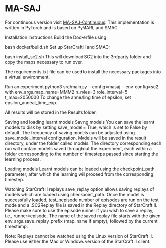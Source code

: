 # MA-SAJ
For continuous version visit [MA-SAJ-Continuous](https://github.com/gcubillos7/MA-SAJ-Continuous).
This implementation is written in PyTorch and is based on PyMARL and SMAC.

Installation instructions
Build the Dockerfile using

bash docker/build.sh
Set up StarCraft II and SMAC:

bash install_sc2.sh
This will download SC2 into the 3rdparty folder and copy the maps necessary to run over.

The requirements.txt file can be used to install the necessary packages into a virtual environment.

Run an experiment
python3 src/main.py --config=masaj --env-config=sc2 with env_args.map_name=MMM2 n_roles=3 role_interval=5 t_max=2050000
To change the annealing time of epsilon, set epsilon_anneal_time_exp.

All results will be stored in the Results folder.

Saving and loading learnt models
Saving models
You can save the learnt models to disk by setting save_model = True, which is set to False by default. The frequency of saving models can be adjusted using save_model_interval configuration. Models will be saved in the result directory, under the folder called models. The directory corresponding each run will contain models saved throughout the experiment, each within a folder corresponding to the number of timesteps passed since starting the learning process.

Loading models
Learnt models can be loaded using the checkpoint_path parameter, after which the learning will proceed from the corresponding timestep.

Watching StarCraft II replays
save_replay option allows saving replays of models which are loaded using checkpoint_path. Once the model is successfully loaded, test_nepisode number of episodes are run on the test mode and a .SC2Replay file is saved in the Replay directory of StarCraft II. Please make sure to use the episode runner if you wish to save a replay, i.e., runner=episode. The name of the saved replay file starts with the given env_args.save_replay_prefix (map_name if empty), followed by the current timestamp.

Note: Replays cannot be watched using the Linux version of StarCraft II. Please use either the Mac or Windows version of the StarCraft II client.
